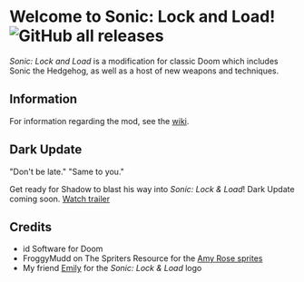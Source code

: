 # Welcome to Sonic: Lock and Load! ![GitHub all releases](https://img.shields.io/github/downloads/SpeedStriker243/sonicdoom/total)
*Sonic: Lock and Load* is a modification for classic Doom which includes Sonic the Hedgehog, as well as a host of new weapons and techniques.
## Information
For information regarding the mod, see the [wiki](https://github.com/CutieGorlAstrid/sonicdoom/wiki).
## Dark Update
"Don't be late." "Same to you."

Get ready for Shadow to blast his way into *Sonic: Lock & Load*! Dark Update coming soon. [Watch trailer](https://www.youtu.be/l0Vm1pDx7Q8)
## Credits
- id Software for Doom
- FroggyMudd on The Spriters Resource for the [Amy Rose sprites](https://www.spriters-resource.com/custom_edited/sonicthehedgehogcustoms/sheet/111906/)
- My friend [Emily](https://www.twitter.com/isnanoreal) for the *Sonic: Lock & Load* logo 
